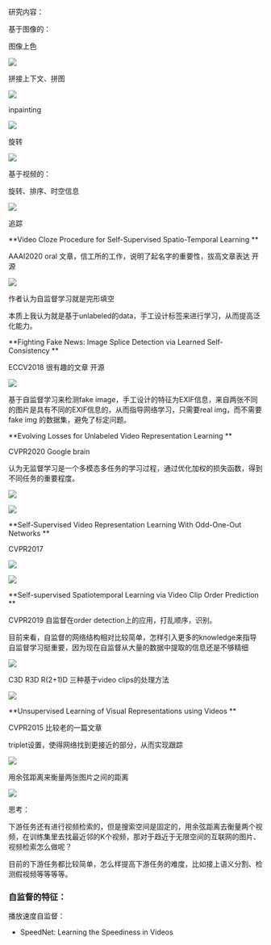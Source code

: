 研究内容：

基于图像的：

图像上色

![](..\imgs\微信截图_20200407200937.png)

拼接上下文、拼图

![](..\imgs\微信截图_20200407201010.png)

inpainting

![](..\imgs\微信截图_20200407201025.png)

旋转

![](..\imgs\微信截图_20200407201052.png)

基于视频的：

旋转、排序、时空信息

![](..\imgs\微信截图_20200407201140.png)

追踪

**Video Cloze Procedure for Self-Supervised Spatio-Temporal Learning **

AAAI2020 oral 文章，信工所的工作，说明了起名字的重要性，拔高文章表达 开源

![](../imgs/微信截图_20200406105056.png)

作者认为自监督学习就是完形填空

本质上我认为就是基于unlabeled的data，手工设计标签来进行学习，从而提高泛化能力。

**Fighting Fake News: Image Splice Detection via Learned Self-Consistency **

ECCV2018 很有趣的文章 开源

![](../imgs/微信截图_20200406105649.png)

基于自监督学习来检测fake image，手工设计的特征为EXIF信息，来自两张不同的图片是具有不同的EXIF信息的，从而指导网络学习，只需要real img，而不需要fake img 的数据集，避免了标定问题。

**Evolving Losses for Unlabeled Video Representation Learning **

CVPR2020 Google brain

认为无监督学习是一个多模态多任务的学习过程，通过优化加权的损失函数，得到不同任务的重要程度。

![](../imgs/微信截图_20200406150900.png)

![](../imgs/微信截图_20200406150907.png)

**Self-Supervised Video Representation Learning With Odd-One-Out Networks **

CVPR2017

![](..\imgs\微信截图_20200406162744.png)

![](..\imgs\微信截图_20200406163041.png)

**Self-supervised Spatiotemporal Learning via Video Clip Order Prediction **

CVPR2019 自监督在order detection上的应用，打乱顺序，识别。

目前来看，自监督的网络结构相对比较简单，怎样引入更多的knowledge来指导自监督学习挺重要，因为现在自监督从大量的数据中提取的信息还是不够精细

![](../imgs/微信截图_20200406154708.png)

C3D R3D R(2+1)D 三种基于video clips的处理方法

![](../imgs/微信截图_20200406154720.png)

**Unsupervised Learning of Visual Representations using Videos **

CVPR2015 比较老的一篇文章

triplet设置，使得网络找到更接近的部分，从而实现跟踪

![](../imgs/微信截图_20200406161304.png)

用余弦距离来衡量两张图片之间的距离

![](../imgs/微信截图_20200406161321.png)

思考：

下游任务还有进行视频检索的，但是搜索空间是固定的，用余弦距离去衡量两个视频，在训练集里去找最近邻的K个视频，那对于趋近于无限空间的互联网的图片、视频检索怎么做呢？

目前的下游任务都比较简单，怎么样提高下游任务的难度，比如接上语义分割、检测假视频等等等等。

### 自监督的特征：

播放速度自监督：

- SpeedNet: Learning the Speediness in Videos